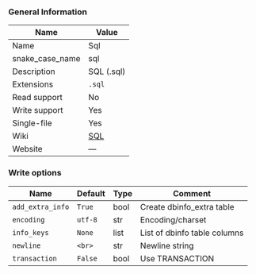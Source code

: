 
### General Information ###
Name | Value
---- | -------
Name | Sql
snake_case_name | sql
Description | SQL (.sql)
Extensions | `.sql`
Read support | No
Write support | Yes
Single-file | Yes
Wiki | [SQL](https://en.wikipedia.org/wiki/SQL)
Website | ―



### Write options ###
Name | Default | Type | Comment
---- | ---- | ------- | -------
`add_extra_info` | `True` | bool | Create dbinfo_extra table
`encoding` | `utf-8` | str | Encoding/charset
`info_keys` | `None` | list | List of dbinfo table columns
`newline` | `<br>` | str | Newline string
`transaction` | `False` | bool | Use TRANSACTION
